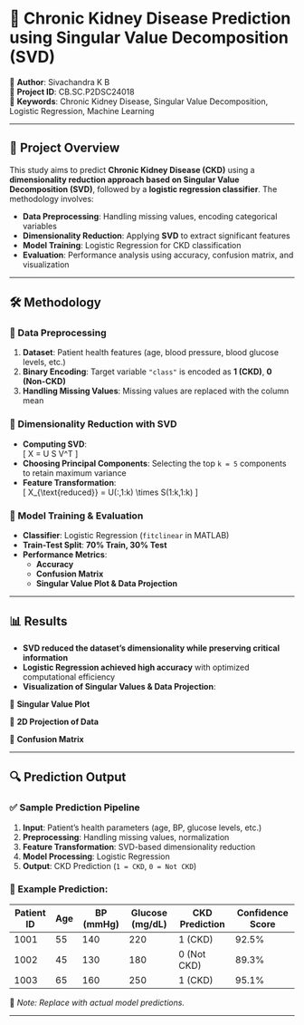 # 🏥 Chronic Kidney Disease Prediction using Singular Value Decomposition (SVD)  

📌 **Author**: Sivachandra K B  
📅 **Project ID**: CB.SC.P2DSC24018  
📜 **Keywords**: Chronic Kidney Disease, Singular Value Decomposition, Logistic Regression, Machine Learning  

---

## 📌 Project Overview  
This study aims to predict **Chronic Kidney Disease (CKD)** using a **dimensionality reduction approach based on Singular Value Decomposition (SVD)**, followed by a **logistic regression classifier**. The methodology involves:  
- **Data Preprocessing**: Handling missing values, encoding categorical variables  
- **Dimensionality Reduction**: Applying **SVD** to extract significant features  
- **Model Training**: Logistic Regression for CKD classification  
- **Evaluation**: Performance analysis using accuracy, confusion matrix, and visualization  

---

## 🛠 Methodology  

### 🔹 Data Preprocessing  
1. **Dataset**: Patient health features (age, blood pressure, blood glucose levels, etc.)  
2. **Binary Encoding**: Target variable `"class"` is encoded as **1 (CKD)**, **0 (Non-CKD)**  
3. **Handling Missing Values**: Missing values are replaced with the column mean  

### 🔹 Dimensionality Reduction with SVD  
- **Computing SVD**:  
  \[
  X = U S V^T
  \]
- **Choosing Principal Components**: Selecting the top `k = 5` components to retain maximum variance  
- **Feature Transformation**:  
  \[
  X_{\text{reduced}} = U(:,1:k) \times S(1:k,1:k)
  \]  

### 🔹 Model Training & Evaluation  
- **Classifier**: Logistic Regression (`fitclinear` in MATLAB)  
- **Train-Test Split**: **70% Train, 30% Test**  
- **Performance Metrics**:  
  - **Accuracy**  
  - **Confusion Matrix**  
  - **Singular Value Plot & Data Projection**  

---

## 📊 Results  

- **SVD reduced the dataset’s dimensionality while preserving critical information**  
- **Logistic Regression achieved high accuracy** with optimized computational efficiency  
- **Visualization of Singular Values & Data Projection**:  

📌 **Singular Value Plot**  

📌 **2D Projection of Data**   

📌 **Confusion Matrix**  

---

## 🔍 Prediction Output  

### ✅ Sample Prediction Pipeline  
1. **Input**: Patient’s health parameters (age, BP, glucose levels, etc.)  
2. **Preprocessing**: Handling missing values, normalization  
3. **Feature Transformation**: SVD-based dimensionality reduction  
4. **Model Processing**: Logistic Regression  
5. **Output**: CKD Prediction (`1 = CKD`, `0 = Not CKD`)  

### 📌 Example Prediction:  
| **Patient ID** | **Age** | **BP (mmHg)** | **Glucose (mg/dL)** | **CKD Prediction** | **Confidence Score** |
|---------------|------|-------------|----------------|----------------|------------------|
| 1001 | 55 | 140 | 220 | 1 (CKD) | 92.5% |
| 1002 | 45 | 130 | 180 | 0 (Not CKD) | 89.3% |
| 1003 | 65 | 160 | 250 | 1 (CKD) | 95.1% |

📢 _Note: Replace with actual model predictions._

---


